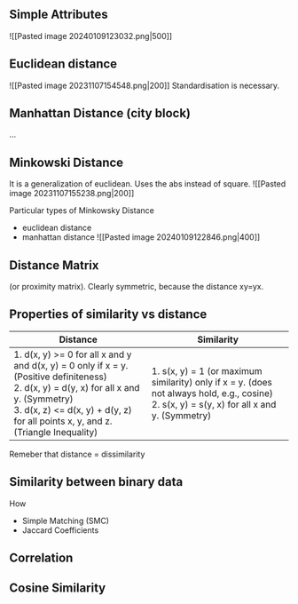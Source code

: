 ## Simple Attributes
![[Pasted image 20240109123032.png|500]]

## Euclidean distance
![[Pasted image 20231107154548.png|200]]
Standardisation is necessary.

## Manhattan Distance (city block)
...

## Minkowski Distance
It is a generalization of euclidean. Uses the abs instead of square.
![[Pasted image 20231107155238.png|200]]

Particular types of Minkowsky Distance
- euclidean distance
- manhattan distance
![[Pasted image 20240109122846.png|400]]

## Distance Matrix
(or proximity matrix). Clearly symmetric, because the distance xy=yx.


## Properties of similarity vs distance
| Distance | Similarity |
| ---- | ---- |
| 1. d(x, y) >= 0 for all x and y and d(x, y) = 0 only if x = y. (Positive definiteness) <br>2. d(x, y) = d(y, x) for all x and y. (Symmetry)<br>3. d(x, z) <= d(x, y) + d(y, z) for all points x, y, and z. (Triangle Inequality) | 1. s(x, y) = 1 (or maximum similarity) only if x = y. (does not always hold, e.g., cosine)<br>2. s(x, y) = s(y, x) for all x and y. (Symmetry) |
Remeber that distance = dissimilarity


## Similarity between binary data
How
- Simple Matching (SMC)
- Jaccard Coefficients



## Correlation



## Cosine Similarity